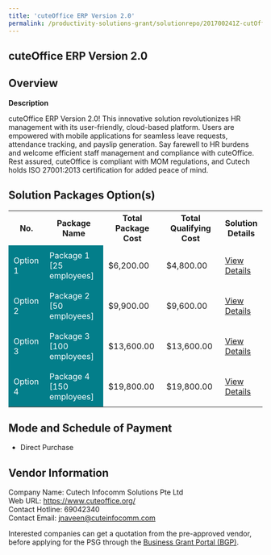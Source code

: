 ```yaml
---
title: 'cuteOffice ERP Version 2.0'
permalink: /productivity-solutions-grant/solutionrepo/201700241Z-cutOffc-ERP-v-20-G
---
```


## cuteOffice ERP Version 2.0

## Overview

**Description**

cuteOffice ERP Version 2.0! 
This innovative solution revolutionizes HR management with its user-friendly, cloud-based platform. Users are empowered with mobile applications for seamless leave requests, attendance tracking, and payslip generation. Say farewell to HR burdens and welcome efficient staff management and compliance with cuteOffice. Rest assured, cuteOffice is compliant with MOM regulations, and Cutech holds ISO 27001:2013 certification for added peace of mind.

## Solution Packages Option(s)

<table>
<tr>
<th><b>No.</b></th>
<th><b>Package Name</b></th>
<th><b>Total Package Cost</b></th>
<th><b>Total Qualifying Cost</b></th>
<th><b>Solution Details</b></th>
</tr>
<tr>
<td style='padding: 10px; background-color: #037E8A; color: #FFFFFF;'>Option 1</td>
<td style='padding: 10px; background-color: #037E8A; color: #FFFFFF;'>Package 1 [25 employees]</td>
<td style='padding: 10px;'>$6,200.00</td>
<td style='padding: 10px;'>$4,800.00</td>
<td style='padding: 10px;'><a href='/images/psg/201700241Z_20230111_05092024_Desensitised_Annex3_Part1.pdf' target='_blank'>View Details</a></td>
</tr>
<tr>
<td style='padding: 10px; background-color: #037E8A; color: #FFFFFF;'>Option 2</td>
<td style='padding: 10px; background-color: #037E8A; color: #FFFFFF;'>Package 2 [50 employees]</td>
<td style='padding: 10px;'>$9,900.00</td>
<td style='padding: 10px;'>$9,600.00</td>
<td style='padding: 10px;'><a href='/images/psg/201700241Z_20230111_05092024_Desensitised_Annex3_Part2.pdf' target='_blank'>View Details</a></td>
</tr>
<tr>
<td style='padding: 10px; background-color: #037E8A; color: #FFFFFF;'>Option 3</td>
<td style='padding: 10px; background-color: #037E8A; color: #FFFFFF;'>Package 3 [100 employees]</td>
<td style='padding: 10px;'>$13,600.00</td>
<td style='padding: 10px;'>$13,600.00</td>
<td style='padding: 10px;'><a href='/images/psg/201700241Z_20230111_05092024_Desensitised_Annex3_Part3.pdf' target='_blank'>View Details</a></td>
</tr>
<tr>
<td style='padding: 10px; background-color: #037E8A; color: #FFFFFF;'>Option 4</td>
<td style='padding: 10px; background-color: #037E8A; color: #FFFFFF;'>Package 4 [150 employees]</td>
<td style='padding: 10px;'>$19,800.00</td>
<td style='padding: 10px;'>$19,800.00</td>
<td style='padding: 10px;'><a href='/images/psg/201700241Z_20230111_05092024_Desensitised_Annex3_Part4.pdf' target='_blank'>View Details</a></td>
</tr>
</table>

## Mode and Schedule of Payment

 - Direct Purchase

## Vendor Information

 Company Name: Cutech Infocomm Solutions Pte Ltd<br>Web URL: https://www.cuteoffice.org/ <br>Contact Hotline: 69042340 <br>Contact Email: jnaveen@cuteinfocomm.com <br>

Interested companies can get a quotation from the pre-approved vendor, before applying for the PSG through the <a href='https://www.businessgrants.gov.sg/' target='_blank' rel='noopener'>Business Grant Portal (BGP)</a>.

<script src="/jquery/resize-tables.js"></script>
